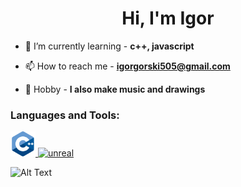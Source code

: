 <h1 align="center">Hi, I'm Igor</h1>

- 🌴 I’m currently learning - **c++, javascript**

- 📫 How to reach me - **igorgorski505@gmail.com**

- 🎸 Hobby - **I also make music and drawings**

<p align="left">
</p>

<h3 align="left">Languages and Tools:</h3>
<p align="left"> <a href="https://www.w3schools.com/cpp/" target="_blank" rel="noreferrer"> <img src="https://raw.githubusercontent.com/devicons/devicon/master/icons/cplusplus/cplusplus-original.svg" alt="cplusplus" width="40" height="40"/> </a> <a href="https://unrealengine.com/" target="_blank" rel="noreferrer"> <img src="https://raw.githubusercontent.com/kenangundogan/fontisto/036b7eca71aab1bef8e6a0518f7329f13ed62f6b/icons/svg/brand/unreal-engine.svg" alt="unreal" width="40" height="40"/> </a> </p>

![Alt Text](https://static.wikia.nocookie.net/life-is-strange/images/e/e4/Wolves_ui.gif/revision/latest/scale-to-width-down/1000?cb=20181030145423)
